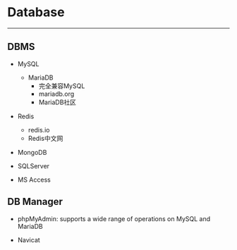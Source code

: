 # Database

-----

## DBMS

- MySQL
  - MariaDB
    - 完全兼容MySQL
    - mariadb.org
    - MariaDB社区

- Redis
	- redis.io
	- Redis中文网

- MongoDB

- SQLServer

- MS Access

## DB Manager

- phpMyAdmin: supports a wide range of operations on MySQL and MariaDB

- Navicat
